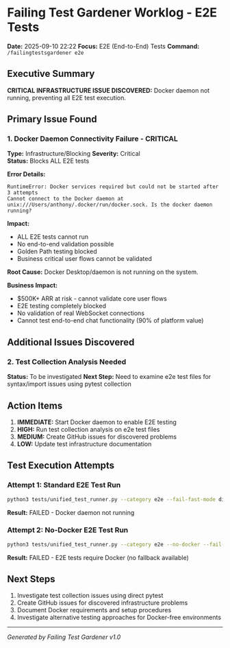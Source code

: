 # Failing Test Gardener Worklog - E2E Tests
**Date:** 2025-09-10 22:22
**Focus:** E2E (End-to-End) Tests
**Command:** `/failingtestsgardener e2e`

## Executive Summary

**CRITICAL INFRASTRUCTURE ISSUE DISCOVERED:** Docker daemon not running, preventing all E2E test execution.

## Primary Issue Found

### 1. Docker Daemon Connectivity Failure - CRITICAL
**Type:** Infrastructure/Blocking
**Severity:** Critical  
**Status:** Blocks ALL E2E tests

**Error Details:**
```
RuntimeError: Docker services required but could not be started after 3 attempts
Cannot connect to the Docker daemon at unix:///Users/anthony/.docker/run/docker.sock. Is the docker daemon running?
```

**Impact:**
- ALL E2E tests cannot run
- No end-to-end validation possible
- Golden Path testing blocked
- Business critical user flows cannot be validated

**Root Cause:**
Docker Desktop/daemon is not running on the system.

**Business Impact:**
- $500K+ ARR at risk - cannot validate core user flows
- E2E testing completely blocked
- No validation of real WebSocket connections
- Cannot test end-to-end chat functionality (90% of platform value)

## Additional Issues Discovered

### 2. Test Collection Analysis Needed
**Status:** To be investigated
**Next Step:** Need to examine e2e test files for syntax/import issues using pytest collection

## Action Items

1. **IMMEDIATE:** Start Docker daemon to enable E2E testing
2. **HIGH:** Run test collection analysis on e2e test files  
3. **MEDIUM:** Create GitHub issues for discovered problems
4. **LOW:** Update test infrastructure documentation

## Test Execution Attempts

### Attempt 1: Standard E2E Test Run
```bash
python3 tests/unified_test_runner.py --category e2e --fail-fast-mode disabled
```
**Result:** FAILED - Docker daemon not running

### Attempt 2: No-Docker E2E Test Run  
```bash
python3 tests/unified_test_runner.py --category e2e --no-docker --fail-fast-mode disabled
```
**Result:** FAILED - E2E tests require Docker (no fallback available)

## Next Steps

1. Investigate test collection issues using direct pytest
2. Create GitHub issues for discovered infrastructure problems
3. Document Docker requirements and setup procedures
4. Investigate alternative testing approaches for Docker-free environments

---
*Generated by Failing Test Gardener v1.0*